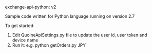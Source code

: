 exchange-api-python: v2

Sample code written for Python language running on version 2.7

To get started:

1. Edit QuoineApiSettings.py file to update the user id, user token and device name
2. Run it: e.g. python getOrders.py JPY
